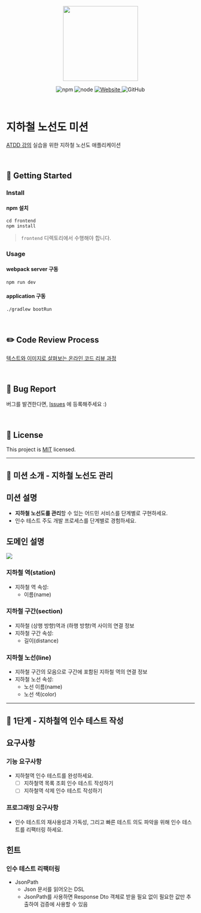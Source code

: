 <p align="center">
    <img width="200px;" src="https://raw.githubusercontent.com/woowacourse/atdd-subway-admin-frontend/master/images/main_logo.png"/>
</p>
<p align="center">
  <img alt="npm" src="https://img.shields.io/badge/npm-6.14.15-blue">
  <img alt="node" src="https://img.shields.io/badge/node-14.18.2-blue">
  <a href="https://edu.nextstep.camp/c/R89PYi5H" alt="nextstep atdd">
    <img alt="Website" src="https://img.shields.io/website?url=https%3A%2F%2Fedu.nextstep.camp%2Fc%2FR89PYi5H">
  </a>
  <img alt="GitHub" src="https://img.shields.io/github/license/next-step/atdd-subway-admin">
</p>

<br>

# 지하철 노선도 미션
[ATDD 강의](https://edu.nextstep.camp/c/R89PYi5H) 실습을 위한 지하철 노선도 애플리케이션

<br>

## 🚀 Getting Started

### Install
#### npm 설치
```
cd frontend
npm install
```
> `frontend` 디렉토리에서 수행해야 합니다.

### Usage
#### webpack server 구동
```
npm run dev
```
#### application 구동
```
./gradlew bootRun
```
<br>

## ✏️ Code Review Process
[텍스트와 이미지로 살펴보는 온라인 코드 리뷰 과정](https://github.com/next-step/nextstep-docs/tree/master/codereview)

<br>

## 🐞 Bug Report

버그를 발견한다면, [Issues](https://github.com/next-step/atdd-subway-admin/issues) 에 등록해주세요 :)

<br>

## 📝 License

This project is [MIT](https://github.com/next-step/atdd-subway-admin/blob/master/LICENSE.md) licensed.

---

## 🚀 미션 소개 - 지하철 노선도 관리
## 미션 설명
+ **지하철 노선도를 관리**할 수 있는 어드민 서비스를 단계별로 구현하세요.
+ 인수 테스트 주도 개발 프로세스를 단계별로 경험하세요.

## 도메인 설명
<img src="https://nextstep-storage.s3.ap-northeast-2.amazonaws.com/155885260e20466497cbf3f344cf7a5d">

### 지하철 역(station)
+ 지하철 역 속성:
  + 이름(name)

### 지하철 구간(section)
+ 지하철 (상행 방향)역과 (하행 방향)역 사이의 연결 정보
+ 지하철 구간 속성:
  + 길이(distance)

### 지하철 노선(line)
+ 지하철 구간의 모음으로 구간에 포함된 지하철 역의 연결 정보
+ 지하철 노선 속성:
  + 노선 이름(name)
  + 노선 색(color)

---

## 🚀 1단계 - 지하철역 인수 테스트 작성
## 요구사항
### 기능 요구사항
+ 지하철역 인수 테스트를 완성하세요.
  + [ ] 지하철역 목록 조회 인수 테스트 작성하기
  + [ ] 지하철역 삭제 인수 테스트 작성하기

### 프로그래밍 요구사항
+ 인수 테스트의 재사용성과 가독성, 그리고 빠른 테스트 의도 파악을 위해 인수 테스트를 리팩터링 하세요.
  
## 힌트
### 인수 테스트 리팩터링
+ JsonPath
  + Json 문서를 읽어오는 DSL
  + JsonPath를 사용하면 Response Dto 객체로 받을 필요 없이 필요한 값만 추출하여 검증에 사용할 수 있음
